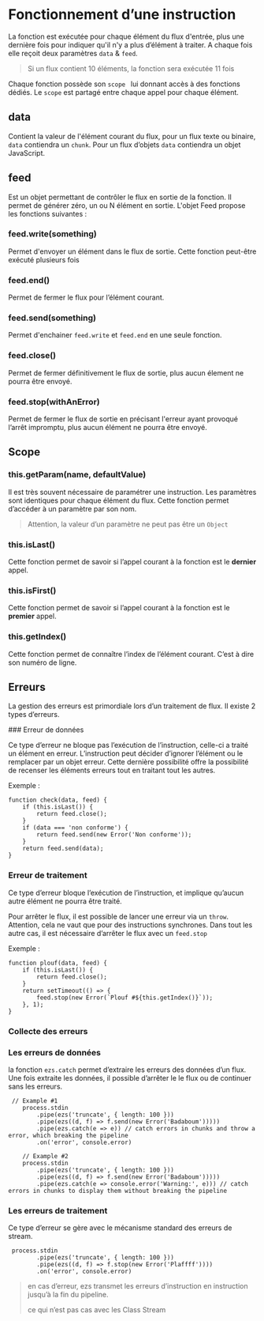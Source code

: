 #  Fonctionnement d’une instruction

La fonction est exécutée pour chaque élément du flux d'entrée, plus une dernière fois pour indiquer qu'il n'y  a plus d’élément à traiter. A chaque fois elle reçoit deux paramètres `data` & `feed`.

>  Si un flux contient 10 éléments, la fonction sera exécutée 11 fois



Chaque fonction possède son `scope ` lui donnant accès à des fonctions dédiés. Le `scope` est partagé entre chaque appel pour chaque élément.

## data

Contient la valeur de l'élément courant du flux, pour un flux texte ou binaire, `data` contiendra un `chunk`. Pour un flux d’objets `data` contiendra un objet JavaScript.

## feed

Est un objet permettant de contrôler le flux en sortie de la fonction. Il permet de générer zéro, un ou N élément en sortie. L'objet Feed propose  les fonctions suivantes :

### feed.write(something) 

Permet d'envoyer un élément dans le flux de sortie. Cette fonction  peut-être exécuté plusieurs fois

### feed.end()

Permet de fermer le flux pour l’élément courant. 

### feed.send(something)

Permet d'enchainer `feed.write` et `feed.end` en une seule fonction.

### feed.close()

Permet de fermer définitivement le flux de sortie, plus aucun élement ne pourra être envoyé.

### feed.stop(withAnError)

Permet de fermer le flux de sortie en précisant l'erreur ayant provoqué l’arrêt impromptu, plus aucun élément ne pourra être envoyé.

## Scope

### this.getParam(name, defaultValue)

Il est très souvent nécessaire de paramétrer une instruction. Les paramètres sont identiques pour chaque élément du flux. Cette fonction permet d’accéder à un paramètre par son nom.

>  Attention, la valeur d’un paramètre ne peut pas être un `Object`

### this.isLast()

Cette fonction permet de savoir si l’appel courant à la fonction est le **dernier** appel. 

### this.isFirst()

Cette fonction permet de savoir si l’appel courant à la fonction est le **premier** appel. 

### this.getIndex()

Cette fonction permet de connaître l’index de l’élément courant. C’est à dire son numéro de ligne.

## Erreurs

La gestion des erreurs est primordiale lors d’un traitement de flux. Il existe 2 types d’erreurs. 

### Erreur de données

Ce type d’erreur ne bloque pas l’exécution de l’instruction, celle-ci a traité un élément en erreur. L’instruction peut décider d’ignorer l’élément ou le remplacer par un objet erreur. Cette dernière possibilité offre la possibilité de recenser les éléments erreurs tout en traitant tout les autres.

Exemple :

```
function check(data, feed) {
    if (this.isLast()) {
        return feed.close();
    }
    if (data === 'non conforme') { 
    	return feed.send(new Error('Non conforme'));
    } 
    return feed.send(data);
}
```

### Erreur de traitement

Ce type d’erreur bloque l’exécution de l’instruction, et implique qu’aucun autre élément ne pourra être traité. 

Pour arrêter le flux, il est possible de lancer une erreur via un `throw`.  Attention, cela ne vaut que pour des instructions synchrones. Dans tout les autre cas, il est nécessaire d’arrêter le flux avec un `feed.stop` 

Exemple :

```
function plouf(data, feed) {
    if (this.isLast()) {
        return feed.close();
    }
    return setTimeout(() => {
        feed.stop(new Error(`Plouf #${this.getIndex()}`));
    }, 1);
}
```



### Collecte des erreurs

### Les erreurs de données

la fonction `ezs.catch` permet d’extraire les erreurs des données d’un flux. Une fois extraite les données, il possible d’arrêter le le flux ou de continuer sans les erreurs.

```
 // Example #1
    process.stdin
        .pipe(ezs('truncate', { length: 100 }))
        .pipe(ezs((d, f) => f.send(new Error('Badaboum')))))
        .pipe(ezs.catch(e => e)) // catch errors in chunks and throw a error, which breaking the pipeline
        .on('error', console.error)

    // Example #2
    process.stdin
        .pipe(ezs('truncate', { length: 100 }))
        .pipe(ezs((d, f) => f.send(new Error('Badaboum')))))
        .pipe(ezs.catch(e => console.error('Warning:', e))) // catch errors in chunks to display them without breaking the pipeline
```

### Les erreurs de traitement

Ce type d’erreur se gère avec le mécanisme standard des erreurs de stream.

```
 process.stdin
        .pipe(ezs('truncate', { length: 100 }))
        .pipe(ezs((d, f) => f.stop(new Error('Plaffff'))))
        .on('error', console.error)
```

>  en cas d’erreur, ezs transmet les erreurs d’instruction en instruction jusqu’à la fin du pipeline.
>
>  ce qui n’est pas cas avec les Class Stream